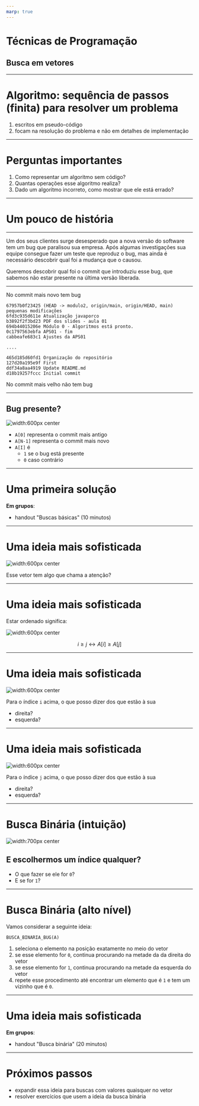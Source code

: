 ```yaml
---
marp: true
---
```


<style>
img[alt~="center"] {
  display: block;
  margin: 0 auto;
}
</style>

# Técnicas de Programação

## Busca em vetores

------

# Algoritmo: sequência de passos (finita) para resolver um problema

1. escritos em pseudo-código 
2. focam na resolução do problema e não em detalhes de implementação

------------

# Perguntas importantes

1. Como representar um algoritmo sem código?
2. Quantas operações esse algoritmo realiza?
3. Dado um algoritmo incorreto, como mostrar que ele está errado?

---------

# Um pouco de história

<!--15 min-->

---------

Um dos seus clientes surge desesperado que a nova versão do software tem um bug que paralisou sua empresa. Após algumas investigações sua equipe consegue fazer um teste que reproduz o bug, mas ainda é necessário descobrir qual foi a mudança que o causou.

Queremos descobrir qual foi o commit que introduziu esse bug, que sabemos não estar presente na última versão liberada.

--------

No commit mais novo tem bug

```
67957b0f23425 (HEAD -> modulo2, origin/main, origin/HEAD, main) pequenas modificações
6fd3c935d611e Atualização javaporco
b3892f2f3bd23 PDF dos slides - aula 01
694b44015206e Módulo 0 - Algoritmos está pronto.
0c1797563ebfa APS01 - fim
cabbeafe683c1 Ajustes da APS01

....

465d185d60fd1 Organização do repositório
127d20a195e9f First
ddf34a8aa4919 Update README.md
d18b19257fccc Initial commit
```

No commit mais velho não tem bug

-----------

## Bug presente?

![width:600px center](array-bug-1.png)

- `A[0]` representa o commit mais antigo
- `A[N-1]` representa o commit mais novo
- `A[I]` é
    - `1` se o bug está presente
    - `0` caso contrário

--------

# Uma primeira solução

**Em grupos**:

- handout "Buscas básicas" (10 minutos)

<!--5 minutos + 10 de discussão-->

--------

# Uma ideia mais sofisticada

![width:600px center](array-bug-1.png)

Esse vetor tem algo que chama a atenção?

<!--30 min + 15 de discussão-->

---------

# Uma ideia mais sofisticada

Estar ordenado significa:

![width:600px center](array-bug-2.png)

$$i \geq j \leftrightarrow A[i] \geq A[j]$$

--------

# Uma ideia mais sofisticada

![width:600px center](array-bug-2.png)

Para o índice `i` acima, o que posso dizer dos que estão à sua

- direita?
- esquerda?

--------

# Uma ideia mais sofisticada

![width:600px center](array-bug-2.png)

Para o índice `j` acima, o que posso dizer dos que estão à sua

- direita?
- esquerda?

----------

# Busca Binária (intuição)

![width:700px center](array-bug-3.png)

## E escolhermos um índice qualquer?

- O que fazer se ele for `0`?
- E se for `1`?

---

# Busca Binária (alto nível)

Vamos considerar a seguinte ideia:

`BUSCA_BINARIA_BUG(A)`

1. seleciona o elemento na posição exatamente no meio do vetor
2. se esse elemento for `0`, continua procurando na metade da da direita do vetor
3. se esse elemento for `1`, continua procurando na metade da esquerda do vetor
4. repete esse procedimento até encontrar um elemento que é `1` e tem um vizinho que é `0`.

------------

# Uma ideia mais sofisticada

**Em grupos**:

- handout "Busca binária" (20 minutos)

------------

# Próximos passos

<!--Fechamento 5 min-->

- expandir essa ideia para buscas com valores quaisquer no vetor
- resolver exercícios que usem a ideia da busca binária
